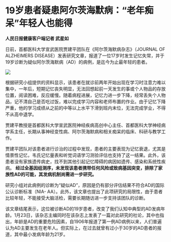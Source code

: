 # 19岁患者疑患阿尔茨海默病：“老年痴呆”年轻人也能得

**人民日报健康客户端记者 武星如**

日前，首都医科大学宣武医院贾建平团队在《阿尔茨海默病杂志》（JOURNAL OF ALZHEIMERS
DISEASE）发表研究文章，报道了一位17岁时发生记忆失常，并于19岁诊断为疑似阿尔茨海默病（AD）的病例，是迄今为止最年轻的患者。

![](https://inews.gtimg.com/newsapp_bt/0/15643479832/1000)

根据研究小组提供的资料显示，该患者在就诊前两年开始出现在学习时注意力难以集中，一年后，短期记忆丧失明显，无法回想起前一天发生的事或个人物品的存放位置，阅读困难，反应缓慢。随着病程进展，记忆力进一步下降，经常丢失个人物品，记不清自己是否吃过饭，难以完成学习内容和老师布置的作业。由于记忆下降严重，他的学习成绩从之前的中等以上水平下滑到班内末位，无法完成学业，不得不从高中退学。

贾建平教授是首都医科大学宣武医院神经疾病高创中心主任、首都医科大学神经病学系主任，长期从事神经变性病、阿尔茨海默病和相关痴呆的临床、科研与教学工作。

贾建平团队对该患者进行诊治的过程中发现，患者的主要表现为记忆衰退，尤其是情景性记忆，韦氏记忆量表和听觉词语学习测验评估也支持了这一结果。此外，该患者没有家族遗传病史，找不到其他引起记忆障碍的病因如遗传、感染和系统性疾病。
**经过全基因组测序，未发现该患者携带任何风险或致病基因突变，排除了家族性AD的可能，其发病机制尚需进一步研究。**

研究小组对此病例的诊断为“疑似AD”，原因是仍有部分评估结果不符合AD的国际公认诊断标准（NIA-
AA）。此外，该文章也提出了此项研究的局限性，由于患者比较年轻，不能接受大脑活检，需要长期随访进一步支持该团队的诊断。

该文章结尾表示，这位被诊断AD的19岁患者，改变了我们认知中典型的AD发病年龄。1月23日，该杂志主编同时在该杂志上发表了一篇对此研究的社论，其中也指出，年龄是AD的重要危险因素，自1906年报道了第一例AD病例以来，人们普遍认为AD主要发生在老年人。但实际上，在过去就曾有过小于30岁的AD患者的报道，其中最小发病年龄为21岁。

